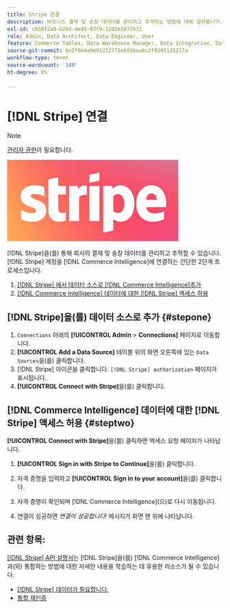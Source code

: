 ```yaml
---
title: Stripe 연결
description: 비즈니스 결제 및 송장 데이터를 관리하고 추적하는 방법에 대해 알아봅니다.
exl-id: c038f2a9-b2bd-4e45-93f9-12d2e5077b31
role: Admin, Data Architect, Data Engineer, User
feature: Commerce Tables, Data Warehouse Manager, Data Integration, Data Import/Export
source-git-commit: 6e2f9e4a9e91212771e6f6baa8c2f8101125217a
workflow-type: tm+mt
source-wordcount: '149'
ht-degree: 0%

---
```


# [!DNL Stripe] 연결

>[!NOTE]
>
>[관리자 권한](../../../administrator/user-management/user-management.md)이 필요합니다.

![](../../../assets/stripe-logo.png)

[!DNL Stripe]을(를) 통해 회사의 결제 및 송장 데이터를 관리하고 추적할 수 있습니다. [!DNL Stripe] 계정을 [!DNL Commerce Intelligence]에 연결하는 간단한 2단계 프로세스입니다.

1. [ [!DNL Stripe] 에서 데이터 소스로  [!DNL Commerce Intelligence]추가](#stepone)
1. [ [!DNL Commerce Intelligence] 데이터에 대한  [!DNL Stripe] 액세스 허용](#steptwo)

## [!DNL Stripe]을(를) 데이터 소스로 추가 {#stepone}

1. `Connections` 아래의 **[!UICONTROL Admin** > **Connections]** 페이지로 이동합니다.
1. **[!UICONTROL Add a Data Source]** 테이블 위의 화면 오른쪽에 있는 `Data Sources`을(를) 클릭합니다.
1. [!DNL Stripe] 아이콘을 클릭합니다. `[!DNL Stripe] authorization` 페이지가 표시됩니다.
1. **[!UICONTROL Connect with Stripe]**&#x200B;을(를) 클릭합니다.

## [!DNL Commerce Intelligence] 데이터에 대한 [!DNL Stripe] 액세스 허용 {#steptwo}

**[!UICONTROL Connect with Stripe]**&#x200B;을(를) 클릭하면 액세스 요청 페이지가 나타납니다.

1. **[!UICONTROL Sign in with Stripe to Continue]**&#x200B;을(를) 클릭합니다.

1. 자격 증명을 입력하고 **[!UICONTROL Sign in to your account]**&#x200B;을(를) 클릭합니다.

1. 자격 증명이 확인되며 [!DNL Commerce Intelligence]&#x200B;(으)로 다시 이동됩니다.

1. 연결이 성공하면 *연결이 성공합니다!* 메시지가 화면 맨 위에 나타납니다.

## 관련 항목:

[[!DNL Stripe] API 설명서](https://stripe.com/docs/api)는 [!DNL Stripe]을(를) [!DNL Commerce Intelligence]과(와) 통합하는 방법에 대한 자세한 내용을 학습하는 데 유용한 리소스가 될 수 있습니다.

* [ [!DNL Stripe] 데이터가 필요합니다.](../integrations/stripe-data.md)
* [통합 재인증](https://experienceleague.adobe.com/docs/commerce-knowledge-base/kb/how-to/mbi-reauthenticating-integrations.html?lang=ko)
